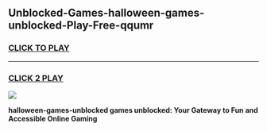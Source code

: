 
## Unblocked-Games-halloween-games-unblocked-Play-Free-qqumr
<h3>
<a href="https://premium76.site?title=halloween-games-unblocked&ref=20A">CLICK TO PLAY</a></h3>
<hr>

<h3>
<a href="https://premium76.site?title=halloween-games-unblocked&ref=20A">CLICK 2 PLAY</a>
  
</h3>

<a href="https://premium76.site?title=halloween-games-unblocked&ref=20A"><img src="https://clearcache.store/games.png"></a>


**halloween-games-unblocked games unblocked: Your Gateway to Fun and Accessible Online Gaming**
